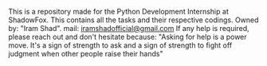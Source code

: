 This is a repository made for the Python Development Internship at ShadowFox. This contains all the tasks and their respective codings.
Owned by: "Iram Shad".
mail: iramshadofficial@gmail.com
If any help is required, please reach out and don't hesitate because: "Asking for help is a power move. It's a sign of strength to ask and a sign of strength to fight off judgment when other people raise their hands"
